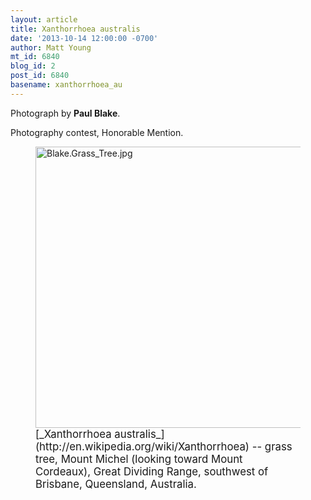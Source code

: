 ```yaml
---
layout: article
title: Xanthorrhoea australis
date: '2013-10-14 12:00:00 -0700'
author: Matt Young
mt_id: 6840
blog_id: 2
post_id: 6840
basename: xanthorrhoea_au
---
```

Photograph by **Paul Blake**.

Photography contest, Honorable Mention.

<figure>
<img src="http://pandasthumb.org/Blake.Grass_Tree.jpg" alt="Blake.Grass_Tree.jpg" width="600" height="450" />
<figcaption markdown="span">
<big>[_Xanthorrhoea australis_](http://en.wikipedia.org/wiki/Xanthorrhoea) -- grass tree, Mount Michel (looking toward Mount Cordeaux), Great Dividing Range, southwest of Brisbane, Queensland, Australia.</big>

</figcaption>
</figure>
